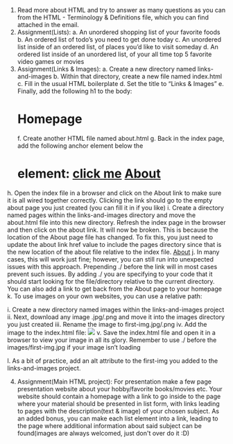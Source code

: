 1. Read more about HTML and try to answer as many questions as you can from the
   HTML - Terminology & Definitions file, which you can find attached in the email.
2. Assignment(Lists):
   a. An unordered shopping list of your favorite foods
   b. An ordered list of todo’s you need to get done today
   c. An unordered list inside of an ordered list, of places you’d like to visit someday
   d. An ordered list inside of an unordered list, of your all time top 5 favorite video
   games or movies
3. Assignment(Links & Images):
   a. Create a new directory named links-and-images
   b. Within that directory, create a new file named index.html
   c. Fill in the usual HTML boilerplate
   d. Set the title to “Links & Images”
   e. Finally, add the following h1 to the body: <h1>Homepage</h1>
   f. Create another HTML file named about.html
   g. Back in the index page, add the following anchor element below the <h1>
   element: <a href=”https://theuselessweb.com/”>click me</a>
   <a href="about.html">About</a>

h. Open the index file in a browser and click on the About link to make sure it is all
wired together correctly. Clicking the link should go to the empty about page you
just created (you can fill it in if you like)
i. Create a directory named pages within the links-and-images directory and move
the about.html file into this new directory. Refresh the index page in the browser
and then click on the about link. It will now be broken. This is because the
location of the About page file has changed. To fix this, you just need to update
the about link href value to include the pages directory since that is the new
location of the about file relative to the index file. <a
href="./pages/about.html">About</a>
j. In many cases, this will work just fine; however, you can still run into unexpected
issues with this approach. Prepending ./ before the link will in most cases
prevent such issues. By adding ./ you are specifying to your code that it should
start looking for the file/directory relative to the current directory. You can also
add a link to get back from the About page to your homepage
k. To use images on your own websites, you can use a relative path:

i. Create a new directory named images within the links-and-images
project
ii. Next, download any image .jpg/.png and move it into the images
directory you just created
iii. Rename the image to first-img.jpg/.png
iv. Add the image to the index.html file:
<img src="images/first-img.jpg">
v. Save the index.html file and open it in a browser to view your image in all
its glory. Remember to use ./ before the images/first-img.jpg if your
image isn’t loading

l. As a bit of practice, add an alt attribute to the first-img you added to the
links-and-images project.

4. Assignment(Main HTML project): For presentation make a few page presentation
   website about your hobby/favorite books/movies etc. Your website should contain a
   homepage with a link to go inside to the page where your material should be presented
   in list form, with links leading to pages with the description(text & image) of your chosen
   subject. As an added bonus, you can make each list element into a link, leading to the
   page where additional information about said subject can be found(images are always
   welcomed, just don't over do it :D)
